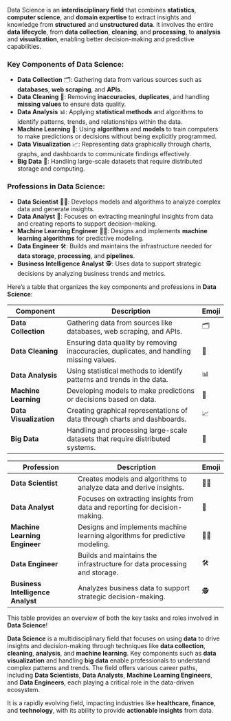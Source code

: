 Data Science is an **interdisciplinary field** that combines **statistics**, **computer science**, and **domain expertise** to extract insights and knowledge from **structured** and **unstructured data**. It involves the entire **data lifecycle**, from **data collection**, **cleaning**, and **processing**, to **analysis** and **visualization**, enabling better decision-making and predictive capabilities.

### Key Components of Data Science:
- **Data Collection** 🗂️: Gathering data from various sources such as **databases**, **web scraping**, and **APIs**.
- **Data Cleaning** 🧹: Removing **inaccuracies**, **duplicates**, and handling **missing values** to ensure data quality.
- **Data Analysis** 📊: Applying **statistical methods** and algorithms to identify patterns, trends, and relationships within the data.
- **Machine Learning** 🤖: Using **algorithms** and **models** to train computers to make predictions or decisions without being explicitly programmed.
- **Data Visualization** 📈: Representing data graphically through charts, graphs, and dashboards to communicate findings effectively.
- **Big Data** 💽: Handling large-scale datasets that require distributed storage and computing.

### Professions in Data Science:
- **Data Scientist** 🧑‍🔬: Develops models and algorithms to analyze complex data and generate insights.
- **Data Analyst** 💼: Focuses on extracting meaningful insights from data and creating reports to support decision-making.
- **Machine Learning Engineer** 👩‍💻: Designs and implements **machine learning algorithms** for predictive modeling.
- **Data Engineer** 🛠️: Builds and maintains the infrastructure needed for **data storage**, **processing**, and **pipelines**.
- **Business Intelligence Analyst** 🕵️: Uses data to support strategic decisions by analyzing business trends and metrics.

Here’s a table that organizes the key components and professions in **Data Science**:

| **Component**               | **Description**                                                                                             | **Emoji**   |
|-----------------------------|-------------------------------------------------------------------------------------------------------------|-------------|
| **Data Collection**          | Gathering data from sources like databases, web scraping, and APIs.                                         | 🗂️           |
| **Data Cleaning**            | Ensuring data quality by removing inaccuracies, duplicates, and handling missing values.                    | 🧹           |
| **Data Analysis**            | Using statistical methods to identify patterns and trends in the data.                                      | 📊           |
| **Machine Learning**         | Developing models to make predictions or decisions based on data.                                           | 🤖           |
| **Data Visualization**       | Creating graphical representations of data through charts and dashboards.                                   | 📈           |
| **Big Data**                 | Handling and processing large-scale datasets that require distributed systems.                              | 💽           |

| **Profession**               | **Description**                                                                                             | **Emoji**   |
|-----------------------------|-------------------------------------------------------------------------------------------------------------|-------------|
| **Data Scientist**           | Creates models and algorithms to analyze data and derive insights.                                           | 🧑‍🔬          |
| **Data Analyst**             | Focuses on extracting insights from data and reporting for decision-making.                                  | 💼           |
| **Machine Learning Engineer**| Designs and implements machine learning algorithms for predictive modeling.                                  | 👩‍💻          |
| **Data Engineer**            | Builds and maintains the infrastructure for data processing and storage.                                     | 🛠️           |
| **Business Intelligence Analyst**| Analyzes business data to support strategic decision-making.                                            | 🕵️           |

This table provides an overview of both the key tasks and roles involved in **Data Science**!

**Data Science** is a multidisciplinary field that focuses on using **data** to drive insights and decision-making through techniques like **data collection**, **cleaning**, **analysis**, and **machine learning**. Key components such as **data visualization** and handling **big data** enable professionals to understand complex patterns and trends. The field offers various career paths, including **Data Scientists**, **Data Analysts**, **Machine Learning Engineers**, and **Data Engineers**, each playing a critical role in the data-driven ecosystem.

It is a rapidly evolving field, impacting industries like **healthcare**, **finance**, and **technology**, with its ability to provide **actionable insights** from data.

